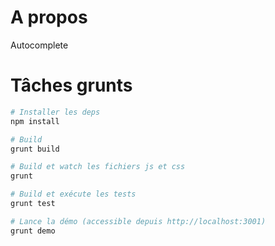 # A propos

Autocomplete

# Tâches grunts

```bash
# Installer les deps
npm install	

# Build
grunt build	    

# Build et watch les fichiers js et css
grunt     	    

# Build et exécute les tests
grunt test      

# Lance la démo (accessible depuis http://localhost:3001)
grunt demo   
```
